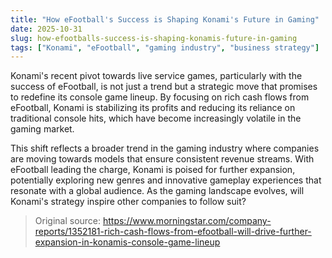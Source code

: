 ```yaml
---
title: "How eFootball's Success is Shaping Konami's Future in Gaming"
date: 2025-10-31
slug: how-efootballs-success-is-shaping-konamis-future-in-gaming
tags: ["Konami", "eFootball", "gaming industry", "business strategy"]
---
```


Konami's recent pivot towards live service games, particularly with the success of eFootball, is not just a trend but a strategic move that promises to redefine its console game lineup. By focusing on rich cash flows from eFootball, Konami is stabilizing its profits and reducing its reliance on traditional console hits, which have become increasingly volatile in the gaming market.

This shift reflects a broader trend in the gaming industry where companies are moving towards models that ensure consistent revenue streams. With eFootball leading the charge, Konami is poised for further expansion, potentially exploring new genres and innovative gameplay experiences that resonate with a global audience. As the gaming landscape evolves, will Konami's strategy inspire other companies to follow suit?
> Original source: https://www.morningstar.com/company-reports/1352181-rich-cash-flows-from-efootball-will-drive-further-expansion-in-konamis-console-game-lineup